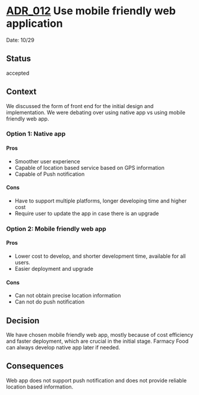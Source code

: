 # [ADR_012](../../README.md) Use mobile friendly web application

Date: 10/29

## Status

accepted

## Context

We discussed the form of front end for the initial design and implementation. We were debating over using native app vs using mobile friendly web app.

### Option 1: **Native app**
#### Pros
+ Smoother user experience
+ Capable of location based service based on GPS information
+ Capable of Push notification 

#### Cons
+ Have to support multiple platforms, longer developing time and higher cost
+ Require user to update the app in case there is an upgrade

### Option 2: **Mobile friendly web app**
#### Pros
+ Lower cost to develop, and shorter development time, available for all users. 
+ Easier deployment and upgrade 

#### Cons
+ Can not obtain precise location information
+ Can not do push notification


## Decision
We have chosen mobile friendly web app, mostly because of cost efficiency and faster deployment, which are crucial in the initial stage. Farmacy Food can always develop native app later if needed.

## Consequences
Web app does not support push notification and does not provide reliable location based information. 

